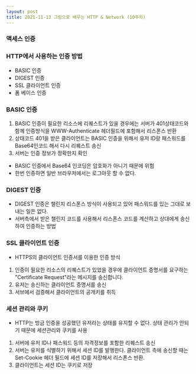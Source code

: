 ```yaml
---
layout: post
title: 2021-11-13 그림으로 배우는 HTTP & Network (10주차)
---
```


### 액세스 인증

### HTTP에서 사용하는 인증 방법

- BASIC 인증
- DIGEST 인증
- SSL 클라이언트 인증
- 폼 베이스 인증

### BASIC 인증

1. BASIC 인증이 필요한 리소스에 리퀘스트가 있을 경우에는 서버가 401상태코드와 함께 인증방식을 WWW-Authenticate 헤더필드에 포함해서 리스폰스 반환
2. 상태코드 401을 받은 클라이언트는 BASIC 인증을 위해서 유저 ID랑 패스워드를 Base64인코드 해서 다시 리퀘스트 송신
3. 서버는 인증 정보가 정확한지 확인
- BASIC 인증에서 Base64 인코딩은 암호화가 아니기 때문에 위험
- 한번 인증하면 일반 브라우저에서는 로그아웃 할 수 없다.

### DIGEST 인증

- DIGEST 인증은 챌린지 리스폰스 방식이 사용되고 있어 패스워드를 있는 그대로 보내는 일은 없다.
- 서버측에서 받은 챌린지 코드를 사용해서 리스폰스 코드를 계산하고 상대에게 송신하여 인증하는 방법

### SSL 클라이언트 인증

- HTTPS의 클라이언트 인증서를 이용한 인증 방식
1. 인증이 필요한 리소스의 리퀘스트가 있었을 경우에 클라이언트 증명서를 요구하는 "Certificate Request"라는 메시지를 송신합니다.
2. 유저는 송신하는 클라이언트 증명서를 송신
3. 서브에서 검증해서 클라이언트의 공개키를 취득

### 세션 관리와 쿠키

- HTTP는 방금 인증을 성공했던 유저라는 상태를 유지할 수 없다. 상태 관리가 안되기 때문에 세션관리와 쿠키를 사용
1. 서버에 유저 ID나 패스워드 등의 자격정보를 포함한 리퀘스트 송신
2. 서버는 유저를 식별하기 위해서 세션 ID를 발행한다. 클라이언트 측에 송신할 때는 Set-Cookie 헤더 필드에 세션 ID를 저장해서 리스폰스 반환.
3. 클라이언트는 세션 ID는 쿠키로 저장